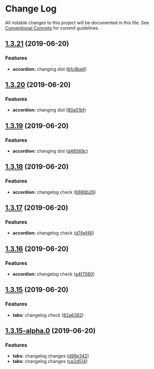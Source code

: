 # Change Log

All notable changes to this project will be documented in this file.
See [Conventional Commits](https://conventionalcommits.org) for commit guidelines.

## [1.3.21](https://github.com/MansoorBashaBellary/design-mono/compare/@mansoorbashabellary/dm-accordion@1.3.20...@mansoorbashabellary/dm-accordion@1.3.21) (2019-06-20)


### Features

* **accordion:** changing dist ([bfc8be6](https://github.com/MansoorBashaBellary/design-mono/commit/bfc8be6))





## [1.3.20](https://github.com/MansoorBashaBellary/design-mono/compare/@mansoorbashabellary/dm-accordion@1.3.19...@mansoorbashabellary/dm-accordion@1.3.20) (2019-06-20)


### Features

* **accordion:** changing dist ([80a51bf](https://github.com/MansoorBashaBellary/design-mono/commit/80a51bf))





## [1.3.19](https://github.com/MansoorBashaBellary/design-mono/compare/@mansoorbashabellary/dm-accordion@1.3.18...@mansoorbashabellary/dm-accordion@1.3.19) (2019-06-20)


### Features

* **accordion:** changing dist ([d48569c](https://github.com/MansoorBashaBellary/design-mono/commit/d48569c))





## [1.3.18](https://github.com/MansoorBashaBellary/design-mono/compare/@mansoorbashabellary/dm-accordion@1.3.17...@mansoorbashabellary/dm-accordion@1.3.18) (2019-06-20)


### Features

* **accordion:** changelog check ([6886b26](https://github.com/MansoorBashaBellary/design-mono/commit/6886b26))





## [1.3.17](https://github.com/MansoorBashaBellary/design-mono/compare/@mansoorbashabellary/dm-accordion@1.3.16...@mansoorbashabellary/dm-accordion@1.3.17) (2019-06-20)


### Features

* **accordion:** changelog check ([d74ef46](https://github.com/MansoorBashaBellary/design-mono/commit/d74ef46))





## [1.3.16](https://github.com/MansoorBashaBellary/design-mono/compare/@mansoorbashabellary/dm-accordion@1.3.15...@mansoorbashabellary/dm-accordion@1.3.16) (2019-06-20)


### Features

* **accordion:** changelog check ([a4f7080](https://github.com/MansoorBashaBellary/design-mono/commit/a4f7080))





## [1.3.15](https://github.com/MansoorBashaBellary/design-mono/compare/@mansoorbashabellary/dm-accordion@1.3.15-alpha.0...@mansoorbashabellary/dm-accordion@1.3.15) (2019-06-20)


### Features

* **tabs:** changelog check ([82a6382](https://github.com/MansoorBashaBellary/design-mono/commit/82a6382))





## [1.3.15-alpha.0](https://github.com/MansoorBashaBellary/design-mono/compare/@mansoorbashabellary/dm-accordion@1.3.14...@mansoorbashabellary/dm-accordion@1.3.15-alpha.0) (2019-06-20)


### Features

* **tabs:** changelog changes ([d99e342](https://github.com/MansoorBashaBellary/design-mono/commit/d99e342))
* **tabs:** changelog changes ([ce2d514](https://github.com/MansoorBashaBellary/design-mono/commit/ce2d514))
